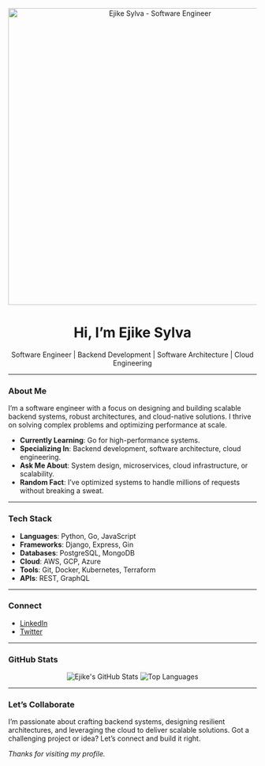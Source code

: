 <div align="center">
  <img src="https://github.com/devsylva/devsylva/raw/main/assets/header.gif" alt="Ejike Sylva - Software Engineer" width="600"/>
  <h1>Hi, I’m Ejike Sylva</h1>
  <p>Software Engineer | Backend Development | Software Architecture | Cloud Engineering</p>
</div>

---

### About Me

I’m a software engineer with a focus on designing and building scalable backend systems, robust architectures, and cloud-native solutions. I thrive on solving complex problems and optimizing performance at scale.

- **Currently Learning**: Go for high-performance systems.  
- **Specializing In**: Backend development, software architecture, cloud engineering.  
- **Ask Me About**: System design, microservices, cloud infrastructure, or scalability.  
- **Random Fact**: I’ve optimized systems to handle millions of requests without breaking a sweat.  

---

### Tech Stack

- **Languages**: Python, Go, JavaScript  
- **Frameworks**: Django, Express, Gin  
- **Databases**: PostgreSQL, MongoDB  
- **Cloud**: AWS, GCP, Azure  
- **Tools**: Git, Docker, Kubernetes, Terraform  
- **APIs**: REST, GraphQL  

---

### Connect

- [LinkedIn](https://www.linkedin.com/in/ejike-sylva-58147a212/)  
- [Twitter](https://twitter.com/devSylva_)  

---

### GitHub Stats

<div align="center">
  <img src="https://github-readme-stats.vercel.app/api?username=devsylva&show_icons=true&theme=dark" alt="Ejike's GitHub Stats" />
  <img src="https://github-readme-stats.vercel.app/api/top-langs/?username=devsylva&layout=compact&theme=dark" alt="Top Languages" />
</div>

---

### Let’s Collaborate

I’m passionate about crafting backend systems, designing resilient architectures, and leveraging the cloud to deliver scalable solutions. Got a challenging project or idea? Let’s connect and build it right.

*Thanks for visiting my profile.*
